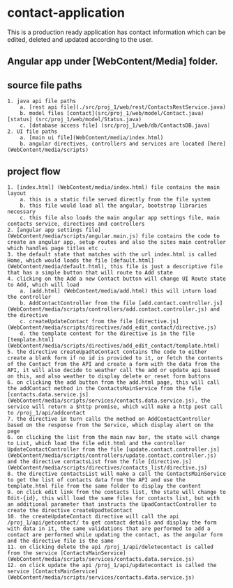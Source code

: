 # contact-application
This is a production ready application has contact information which can be edited, deleted and updated according to the user.

## Angular app under [WebContent/Media] folder.

## source file paths
    1. java api file paths
        a. [rest api file](./src/proj_1/web/rest/ContactsRestService.java)
        b. model files [contact](src/proj_1/web/model/Contact.java) [status] (src/proj_1/web/model/Status.java)
        c. [database access file] (src/proj_1/web/db/ContactsDB.java)
    2. UI file paths
        a. [main ui file](WebContent/media/index.html)
        b. angular directives, controllers and services are located [here] (WebContent/media/scripts)

## project flow
    1. [index.html] (WebContent/media/index.html) file contains the main layout
        a. this is a static file served directly from the file system
        b. this file would load all the angular, bootstrap libraries necessary 
        c. this file also loads the main angular app settings file, main contacts service, directives and controllers 
    2. [angular app settings file] (WebContent/media/scripts/angular.main.js) file contains the code to create an angular app, setup routes and also the sites main controller which handles page titles etc ..
    3. the default state that matches with the url index.html is called Home, which would loads the file [default.html] (WebContent/media/default.html), this file is just a descriptive file that has a simple button that will route to Add state
    4. clicking on the Add a new Contact button will change UI Route state to Add, which will load 
        a. [add.html] (WebContent/media/add.html) this will inturn load the controller 
        b. AddContactController from the file [add.contact.controller.js] (WebContent/media/scripts/controllers/add.contact.controller.js) and the directive 
        c. createUpdateContact from the file [directive.js] (WebContent/media/scripts/directives/add_edit_contact/directive.js)
        d. the template content for the directive is in the file [template.html] (WebContent/media/scripts/directives/add_edit_contact/template.html)
    5. the directive createUpadteContact contains the code to either create a blank form if no id is provided to it, or fetch the contents of the Contact from the API and create a form with the data from the API, it will also decide to weather call the add or update api based on this, and also weather to display delete or reset form buttons
    6. on clicking the add button from the add.html page, this will call the addContact method in the ContactsMainService from the file [contacts.data.service.js](WebContent/media/scripts/services/contacts.data.service.js), the service will return a $http promise, which will make a http post call to /proj_1/api/addcontact
    7. the directive in turn calls the method on AddContactController based on the response from the Service, which display alert on the page
    6. on clicking the list from the main nav bar, the state will change to List, which load the file edit.html and the controller UpdateContactController from the file [update.contact.controller.js] (WebContent/media/scripts/controllers/update.contact.controller.js) and the directive contactsList from the file [directive.js] (WebContent/media/scripts/directives/contacts_list/directive.js) 
    8. the directive contactsList will make a call the ContactsMainService to get the list of contacts data from the API and use the template.html file from the same folder to display the content
    9. on click edit link from the contacts list, the state will change to Edit-{id}, this will load the same files for contacts list, but with an additional parameter that instructs the UpadContactController to create the directive createUpadteContact
    10. the createUpdateContact directive will call the api /proj_1/api/getcontact/ to get contact details and display the form with data in it, the same validations that are performed to add a contact are performed while updating the contact, as the angular form and the directive file is the same
    11. on clicking delete the api /proj_1/api/deletecontact is called from the service [ContactsMainService](WebContent/media/scripts/services/contacts.data.service.js)
    12. on click update the api /proj_1/api/updatecontact is called the service [ContactsMainService](WebContent/media/scripts/services/contacts.data.service.js)

